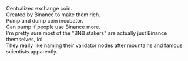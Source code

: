 Centralized exchange coin.<br>
Created by Binance to make them rich.<br>
Pump and dump coin incubator.<br>
Can pump if people use Binance more.<br>
I'm pretty sure most of the "BNB stakers" are actually just Binance themselves, lol.<br>
They really like naming their validator nodes after mountains and famous scientists apparently.<br>
